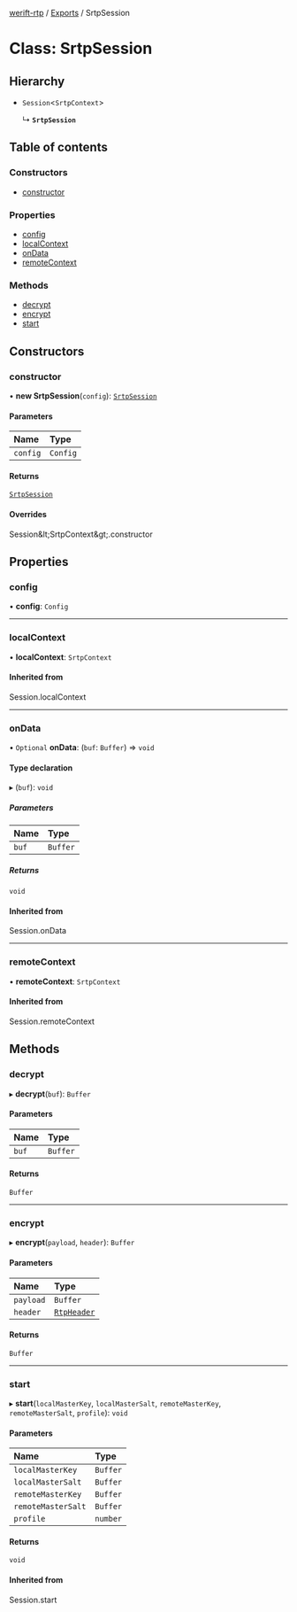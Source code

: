 [werift-rtp](../README.md) / [Exports](../modules.md) / SrtpSession

# Class: SrtpSession

## Hierarchy

- `Session`\<`SrtpContext`\>

  ↳ **`SrtpSession`**

## Table of contents

### Constructors

- [constructor](SrtpSession.md#constructor)

### Properties

- [config](SrtpSession.md#config)
- [localContext](SrtpSession.md#localcontext)
- [onData](SrtpSession.md#ondata)
- [remoteContext](SrtpSession.md#remotecontext)

### Methods

- [decrypt](SrtpSession.md#decrypt)
- [encrypt](SrtpSession.md#encrypt)
- [start](SrtpSession.md#start)

## Constructors

### constructor

• **new SrtpSession**(`config`): [`SrtpSession`](SrtpSession.md)

#### Parameters

| Name | Type |
| :------ | :------ |
| `config` | `Config` |

#### Returns

[`SrtpSession`](SrtpSession.md)

#### Overrides

Session\&lt;SrtpContext\&gt;.constructor

## Properties

### config

• **config**: `Config`

___

### localContext

• **localContext**: `SrtpContext`

#### Inherited from

Session.localContext

___

### onData

• `Optional` **onData**: (`buf`: `Buffer`) => `void`

#### Type declaration

▸ (`buf`): `void`

##### Parameters

| Name | Type |
| :------ | :------ |
| `buf` | `Buffer` |

##### Returns

`void`

#### Inherited from

Session.onData

___

### remoteContext

• **remoteContext**: `SrtpContext`

#### Inherited from

Session.remoteContext

## Methods

### decrypt

▸ **decrypt**(`buf`): `Buffer`

#### Parameters

| Name | Type |
| :------ | :------ |
| `buf` | `Buffer` |

#### Returns

`Buffer`

___

### encrypt

▸ **encrypt**(`payload`, `header`): `Buffer`

#### Parameters

| Name | Type |
| :------ | :------ |
| `payload` | `Buffer` |
| `header` | [`RtpHeader`](RtpHeader.md) |

#### Returns

`Buffer`

___

### start

▸ **start**(`localMasterKey`, `localMasterSalt`, `remoteMasterKey`, `remoteMasterSalt`, `profile`): `void`

#### Parameters

| Name | Type |
| :------ | :------ |
| `localMasterKey` | `Buffer` |
| `localMasterSalt` | `Buffer` |
| `remoteMasterKey` | `Buffer` |
| `remoteMasterSalt` | `Buffer` |
| `profile` | `number` |

#### Returns

`void`

#### Inherited from

Session.start
